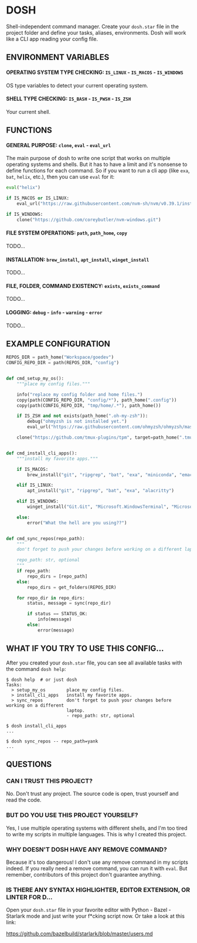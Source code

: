 # DOSH

Shell-independent command manager. Create your `dosh.star` file in the
project folder and define your tasks, aliases, environments. Dosh will
work like a CLI app reading your config file.


## ENVIRONMENT VARIABLES

#### OPERATING SYSTEM TYPE CHECKING: `IS_LINUX` - `IS_MACOS` - `IS_WINDOWS`

OS type variables to detect your current operating system.


#### SHELL TYPE CHECKING: `IS_BASH` - `IS_PWSH` - `IS_ZSH`

Your current shell.


## FUNCTIONS

#### GENERAL PURPOSE: `clone`, `eval` - `eval_url`

The main purpose of dosh to write one script that works on multiple
operating systems and shells. But it has to have a limit and it's
nonsense to define functions for each command. So if you want to run a
cli app (like `exa`, `bat`, `helix`, etc.), then you can use `eval`
for it:

```python
eval("helix")

if IS_MACOS or IS_LINUX:
    eval_url("https://raw.githubusercontent.com/nvm-sh/nvm/v0.39.1/install.sh")

if IS_WINDOWS:
    clone("https://github.com/coreybutler/nvm-windows.git")
```

#### FILE SYSTEM OPERATIONS: `path`, `path_home`, `copy`

TODO...


#### INSTALLATION: `brew_install`, `apt_install`, `winget_install`

TODO...


#### FILE, FOLDER, COMMAND EXISTENCY: `exists`, `exists_command`

TODO...


#### LOGGING: `debug` - `info` - `warning` - `error`

TODO...


## EXAMPLE CONFIGURATION

```python
REPOS_DIR = path_home("Workspace/goedev")
CONFIG_REPO_DIR = path(REPOS_DIR, "config")


def cmd_setup_my_os():
    """place my config files."""

    info("replace my config folder and home files.")
    copy(path(CONFIG_REPO_DIR, "config/*"), path_home(".config"))
    copy(path(CONFIG_REPO_DIR, "tmp/home/.*"), path_home())

    if IS_ZSH and not exists(path_home(".oh-my-zsh")):
        debug("ohmyzsh is not installed yet.")
        eval_url("https://raw.githubusercontent.com/ohmyzsh/ohmyzsh/master/tools/install.sh")

    clone("https://github.com/tmux-plugins/tpm", target=path_home(".tmux/plugins/tpm"), fetch=True)


def cmd_install_cli_apps():
    """install my favorite apps."""

    if IS_MACOS:
        brew_install("git", "ripgrep", "bat", "exa", "miniconda", "emacs")

    elif IS_LINUX:
        apt_install("git", "ripgrep", "bat", "exa", "alacritty")

    elif IS_WINDOWS:
        winget_install("Git.Git", "Microsoft.WindowsTerminal", "Microsoft.VisualStudioCode")

    else:
        error("What the hell are you using??")


def cmd_sync_repos(repo_path):
    """
    don't forget to push your changes before working on a different laptop.

    repo_path: str, optional
    """
    if repo_path:
        repo_dirs = [repo_path]
    else:
        repo_dirs = get_folders(REPOS_DIR)

    for repo_dir in repo_dirs:
        status, message = sync(repo_dir)

        if status == STATUS_OK:
            info(message)
        else:
            error(message)
```

## WHAT IF YOU TRY TO USE THIS CONFIG...

After you created your `dosh.star` file, you can see all available
tasks with the command `dosh help`:

```shell
$ dosh help  # or just dosh
Tasks:
  > setup_my_os        place my config files.
  > install_cli_apps   install my favorite apps.
  > sync_repos         don't forget to push your changes before working on a different
                       laptop.
                       - repo_path: str, optional

$ dosh install_cli_apps
...

$ dosh sync_repos -- repo_path=yank
...
```


## QUESTIONS

### CAN I TRUST THIS PROJECT?

No. Don't trust any project. The source code is open, trust yourself
and read the code.


### BUT DO YOU USE THIS PROJECT YOURSELF?

Yes, I use multiple operating systems with different shells, and I'm
too tired to write my scripts in multiple languages. This is why I
created this project.


### WHY DOESN'T DOSH HAVE ANY REMOVE COMMAND?

Because it's too dangerous! I don't use any remove command in my
scripts indeed. If you really need a remove command, you can run it
with `eval`. But remember, contributors of this project don't
guarantee anything.


### IS THERE ANY SYNTAX HIGHLIGHTER, EDITOR EXTENSION, OR LINTER FOR D...

Open your `dosh.star` file in your favorite editor with Python -
Bazel - Starlark mode and just write your f*cking script now.  Or take
a look at this link:

https://github.com/bazelbuild/starlark/blob/master/users.md
